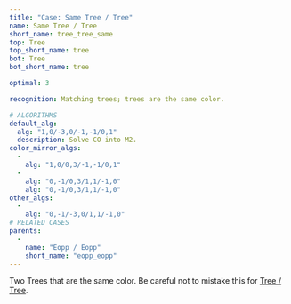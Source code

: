 ```yaml
---
title: "Case: Same Tree / Tree"
name: Same Tree / Tree
short_name: tree_tree_same
top: Tree
top_short_name: tree
bot: Tree
bot_short_name: tree

optimal: 3

recognition: Matching trees; trees are the same color.

# ALGORITHMS
default_alg:
  alg: "1,0/-3,0/-1,-1/0,1"
  description: Solve CO into M2.
color_mirror_algs:
  -
    alg: "1,0/0,3/-1,-1/0,1"
  -
    alg: "0,-1/0,3/1,1/-1,0"
    alg: "0,-1/0,3/1,1/-1,0"
other_algs:
  -
    alg: "0,-1/-3,0/1,1/-1,0"
# RELATED CASES
parents:
  -
    name: "Eopp / Eopp"
    short_name: "eopp_eopp"
---
```


Two Trees that are the same color.  Be careful not to mistake this for [Tree / Tree](tree_tree).

